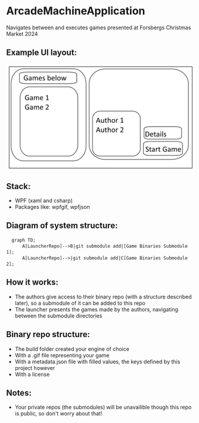 # ArcadeMachineApplication
 Navigates between and executes games presented at Forsbergs Christmas Market 2024

 ## Example UI layout: 
![UI](ArcadeMachineUI.png)

## Stack:
* WPF (xaml and csharp)
* Packages like: wpfgif, wpfjson

## Diagram of system structure:
```mermaid
  graph TD;
      A[LauncherRepo]-->B|git submodule add|[Game Binaries Submodule 1];
      A[LauncherRepo]-->|git submodule add|C[Game Binaries Submodule 2];
```

## How it works:
* The authors give access to their binary repo (with a structure described later), so a submodule of it can be added to this repo
* The launcher presents the games made by the authors, navigating between the submodule directories

## Binary repo structure:
* The build folder created your engine of choice
* With a .gif file representing your game
* With a metadata.json file with filled values, the keys defined by this project however
* With a license

## Notes:
* Your private repos (the submodules) will be unavailible though this repo is public, so don't worry about that!


